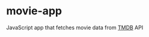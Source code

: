 # movie-app 

JavaScript app that fetches movie data from [TMDB](https://developers.themoviedb.org/3/getting-started/introduction) API

